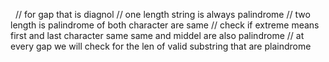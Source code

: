 ​
​
// for gap that is diagnol
// one length string is always palindrome
// two length is palindrome of both character are same
// check if extreme means first and last character same same and middel are also palindrome
// at every gap we will check for the len of valid substring that are plaindrome